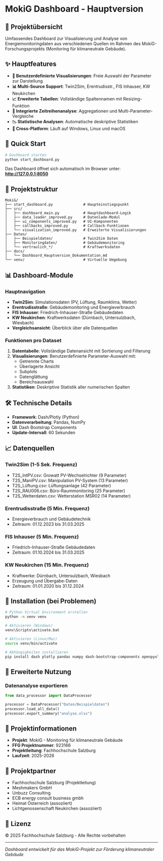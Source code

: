 # MokiG Dashboard - Hauptversion

## 🎯 Projektübersicht

Umfassendes Dashboard zur Visualisierung und Analyse von Energiemonitoringdaten aus verschiedenen Quellen im Rahmen des MokiG-Forschungsprojekts (Monitoring für klimaneutrale Gebäude).

## ✨ Hauptfeatures

- **🎯 Benutzerdefinierte Visualisierungen**: Freie Auswahl der Parameter zur Darstellung
- **📊 Multi-Source Support**: Twin2Sim, Erentrudisstr., FIS Inhauser, KW Neukirchen
- **📈 Erweiterte Tabellen**: Vollständige Spaltennamen mit Resizing-Funktion
- **🔄 Integrierte Zeitreihenanalyse**: Aggregationen und Multi-Parameter-Vergleiche
- **📉 Statistische Analysen**: Automatische deskriptive Statistiken
- **💾 Cross-Platform**: Läuft auf Windows, Linux und macOS

## 🚀 Quick Start

```bash
# Dashboard starten
python start_dashboard.py
```

Das Dashboard öffnet sich automatisch im Browser unter: **http://127.0.0.1:8050**

## 📁 Projektstruktur

```
MokiG/
├── start_dashboard.py              # Haupteinstiegspunkt
├── src/
│   ├── dashboard_main.py           # Hauptdashboard-Logik
│   ├── data_loader_improved.py     # Datenlade-Modul
│   ├── ui_components_improved.py   # UI-Komponenten
│   ├── callbacks_improved.py       # Callback-Funktionen
│   └── visualization_improved.py   # Erweiterte Visualisierungen
├── Daten/
│   ├── Beispieldaten/              # Twin2Sim Daten
│   ├── Monitoringdaten/            # Gebäudemonitoring
│   └── vertraulich_*/              # Kraftwerksdaten
├── docs/
│   └── Dashboard_Hauptversion_Dokumentation.md
└── venv/                           # Virtuelle Umgebung
```

## 📊 Dashboard-Module

### Hauptnavigation
- **Twin2Sim**: Simulationsdaten (PV, Lüftung, Raumklima, Wetter)
- **Erentrudisstraße**: Gebäudemonitoring und Energieverbrauch
- **FIS Inhauser**: Friedrich-Inhauser-Straße Gebäudedaten
- **KW Neukirchen**: Kraftwerksdaten (Dürnbach, Untersulzbach, Wiesbach)
- **Vergleichsansicht**: Überblick über alle Datenquellen

### Funktionen pro Dataset
1. **Datentabelle**: Vollständige Datenansicht mit Sortierung und Filterung
2. **Visualisierungen**: Benutzerdefinierte Parameter-Auswahl mit:
   - Getrennte Charts
   - Überlagerte Ansicht
   - Subplots
   - Datenglättung
   - Bereichsauswahl
3. **Statistiken**: Deskriptive Statistik aller numerischen Spalten

## 🛠️ Technische Details

- **Framework**: Dash/Plotly (Python)
- **Datenverarbeitung**: Pandas, NumPy
- **UI**: Dash Bootstrap Components
- **Update-Intervall**: 60 Sekunden

## 📈 Datenquellen

### Twin2Sim (1-5 Sek. Frequenz)
- T2S_IntPV.csv: Growatt PV-Wechselrichter (9 Parameter)
- T2S_ManiPV.csv: Manipulation PV-System (13 Parameter)
- T2S_Lüftung.csv: Lüftungsanlage (42 Parameter)
- T2S_RAU006.csv: Büro-Raummonitoring (25 Parameter)
- T2S_Wetterdaten.csv: Wetterstation MSR02 (14 Parameter)

### Erentrudisstraße (5 Min. Frequenz)
- Energieverbrauch und Gebäudetechnik
- Zeitraum: 01.12.2023 bis 31.03.2025

### FIS Inhauser (5 Min. Frequenz)
- Friedrich-Inhauser-Straße Gebäudedaten
- Zeitraum: 01.10.2024 bis 31.03.2025

### KW Neukirchen (15 Min. Frequenz)
- Kraftwerke: Dürnbach, Untersulzbach, Wiesbach
- Erzeugung und Übergabe-Daten
- Zeitraum: 01.01.2020 bis 31.12.2024

## 🔧 Installation (bei Problemen)

```bash
# Python Virtual Environment erstellen
python -m venv venv

# Aktivieren (Windows)
venv\Scripts\activate.bat

# Aktivieren (Linux/Mac)
source venv/bin/activate

# Abhängigkeiten installieren
pip install dash plotly pandas numpy dash-bootstrap-components openpyxl
```

## 📝 Erweiterte Nutzung

### Datenanalyse exportieren
```python
from data_processor import DataProcessor

processor = DataProcessor("Daten/Beispieldaten")
processor.load_all_data()
processor.export_summary("analyse.xlsx")
```

## 🏢 Projektinformationen

- **Projekt**: MokiG - Monitoring für klimaneutrale Gebäude
- **FFG Projektnummer**: 923166
- **Projektleitung**: Fachhochschule Salzburg
- **Laufzeit**: 2025-2026

## 👥 Projektpartner

- Fachhochschule Salzburg (Projektleitung)
- Meshmakers GmbH
- Unbuzz Consulting
- ECB energy consult business gmbh
- Heimat Österreich (assoziiert)
- Lichtgenossenschaft Neukirchen (assoziiert)

## 📄 Lizenz

© 2025 Fachhochschule Salzburg - Alle Rechte vorbehalten

---

*Dashboard entwickelt für das MokiG-Projekt zur Förderung klimaneutraler Gebäude*
